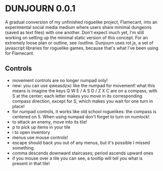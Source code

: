 
# DUNJOURN 0.0.1

A gradual conversion of my unfinished roguelike project, Flamecant, into an experimental social media medium where users share minimal dungeons (saved as text files) with one another.
Don't expect much yet, I'm still working on setting up the minimal static version of this concept. For an extremely loose plan or outline, see /outline.
Dunjourn uses rot.js, a set of javascript libraries for roguelike games, because that's what I've been using for Flamecant.

## Controls
- movement controls are no longer numpad only!
- new: you can use qweasdzxc like the numpad for movement! what this means is imagine the keys Q W E / A S D / Z X C are on a compass, with S at the center; each letter makes you move in its corresponding compass direction, except for S, which makes you wait for one turn in place!
- for numpad controls, it works like old school roguelikes: the compass is centered on 5. When using numpad don't forget to turn on numlock!
- to attack an enemy, move into its tile!
- p to pick up items in your tile
- i to open inventory
- menus use mouse controls!
- escape should back you out of any menus, but it's possible I missed something.
- comma descends downward staircases; period ascends upward ones
- if you mouse over a tile you can see, a tooltip will tell you what is present in that tile!


